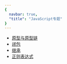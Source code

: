 ```yaml
---
{
  navbar: true,
  "title": "JavaScript专题"
}
---
```




- [原型与原型链](./原型与原型链.md)
- [闭包](./闭包.md)
- [继承](./继承.md)
- [正则表达式](./正则表达式.md)

